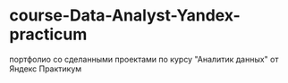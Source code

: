 # course-Data-Analyst-Yandex-practicum
портфолио со сделанными проектами по курсу "Аналитик данных" от Яндекс Практикум
